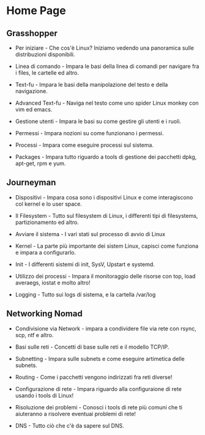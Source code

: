 # Home Page

## Grasshopper

* Per iniziare - Che cos'è Linux? Iniziamo vedendo una panoramica sulle distribuzioni disponibili.

* Linea di comando - Impara le basi della linea di comandi per navigare fra i files, le cartelle ed altro.

* Text-fu - Impara le basi della manipolazione del testo e della navigazione.

* Advanced Text-fu - Naviga nel testo come uno spider Linux monkey con vim ed emacs.

* Gestione utenti - Impara le basi su come gestire gli utenti e i ruoli.

* Permessi - Impara nozioni su come funzionano i permessi.

* Processi - Impara come eseguire processi sul sistema.

* Packages - Impara tutto riguardo a tools di gestione dei pacchetti dpkg, apt-get, rpm e yum.



## Journeyman

* Dispositivi - Impara cosa sono i dispositivi Linux e come interagiscono col kernel e lo user space.

* Il Filesystem - Tutto sul filesystem di Linux, i differenti tipi di filesystems, partizionamento ed altro.

* Avviare il sistema - I vari stati sul processo di avvio di Linux

* Kernel - La parte più importante dei sistem Linux, capisci come funziona e impara a configurarlo.

* Init - I differenti sistemi di init, SysV, Upstart e systemd.

* Utilizzo dei processi - Impara il monitoraggio delle risorse con top, load averaegs, iostat e molto altro!

* Logging - Tutto sui logs di sistema, e la cartella /var/log


## Networking Nomad

* Condivisione via Network - impara a condividere file via rete con rsync, scp, ntf e altro.

* Basi sulle reti - Concetti di base sulle reti e il modello TCP/IP.

* Subnetting - Impara sulle subnets e come eseguire artimetica delle subnets.

* Routing - Come i pacchetti vengono indirizzati fra reti diverse!

* Configurazione di rete - Impara riguardo alla configuraione di rete usando i tools di Linux!

* Risoluzione dei problemi - Conosci i tools di rete più comuni che ti aiuteranno a risolvere eventuai problemi di rete!

* DNS - Tutto ciò che c'è da sapere sul DNS.
